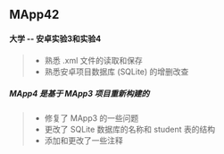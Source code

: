 ## MApp42
#### 大学 -- 安卓实验3和实验4
>- 熟悉 .xml 文件的读取和保存
>- 熟悉安卓项目数据库 (SQLite) 的增删改查

##### MApp4 是基于 MApp3 项目重新构建的  
>- 修复了 MApp3 的一些问题  
>- 更改了 SQLite 数据库的名称和 student 表的结构  
>- 添加和更改了一些注释  
